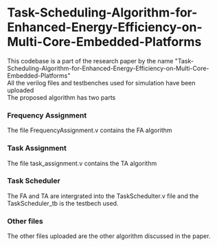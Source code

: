 # Task-Scheduling-Algorithm-for-Enhanced-Energy-Efficiency-on-Multi-Core-Embedded-Platforms  
This codebase is a part of the research paper by the name "Task-Scheduling-Algorithm-for-Enhanced-Energy-Efficiency-on-Multi-Core-Embedded-Platforms"  
All the verilog files and testbenches used for simulation have been uploaded  
The proposed algorithm has two parts  
### Frequency Assignment  
  The file FrequencyAssignment.v contains the FA algorithm  
### Task Assignment  
  The file task_assignment.v contains the TA algorithm  
### Task Scheduler  
  The FA and TA are intergrated into the TaskSchedulter.v file and the TaskScheduler_tb is the testbech used.    
### Other files  
  The other files uploaded are the other algorithm discussed in the paper.  
